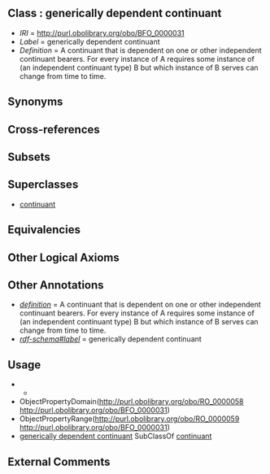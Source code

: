 
## Class : generically dependent continuant

 * *IRI* = http://purl.obolibrary.org/obo/BFO_0000031
 * *Label* = generically dependent continuant
 * *Definition* = A continuant that is dependent on one or other independent continuant bearers. For every instance of A requires some instance of (an independent continuant type) B but which instance of B serves can change from time to time.

## Synonyms


## Cross-references


## Subsets


## Superclasses

 * [continuant](../../BFO/02/BFO_0000002.md)

## Equivalencies


## Other Logical Axioms


## Other Annotations

 * *[definition](../../IAO/15/IAO_0000115.md)* = A continuant that is dependent on one or other independent continuant bearers. For every instance of A requires some instance of (an independent continuant type) B but which instance of B serves can change from time to time.
 * *[rdf-schema#label](../../el/rdf-schema#label.md)* = generically dependent continuant

## Usage

 * -
 * ObjectPropertyDomain(<http://purl.obolibrary.org/obo/RO_0000058> <http://purl.obolibrary.org/obo/BFO_0000031>)
 * ObjectPropertyRange(<http://purl.obolibrary.org/obo/RO_0000059> <http://purl.obolibrary.org/obo/BFO_0000031>)
 * [generically dependent continuant](../../BFO/31/BFO_0000031.md) SubClassOf [continuant](../../BFO/02/BFO_0000002.md)

## External Comments

